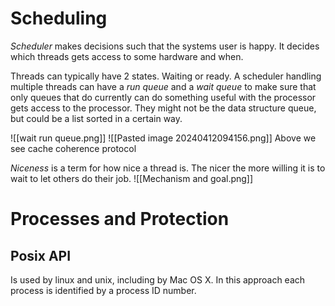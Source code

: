 # Scheduling
*Scheduler* makes decisions such that the systems user is happy. It decides which threads gets access to some hardware and when.

Threads can typically have 2 states. Waiting or ready. A scheduler handling multiple threads can have a *run queue* and a *wait queue* to make sure that only queues that do currently can do something useful with the processor gets access to the processor. They might not be the data structure queue, but could be a list sorted in a certain way.

![[wait run queue.png]]
![[Pasted image 20240412094156.png]]
Above we see cache coherence protocol

*Niceness* is a term for how nice a thread is. The nicer the more willing it is to wait to let others do their job.
![[Mechanism and goal.png]]

# Processes and Protection
## Posix API
Is used by linux and unix, including by Mac OS X. In this approach each process is identified by a process ID number.

